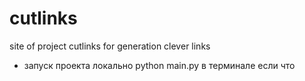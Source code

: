 # cutlinks
site of project cutlinks for generation clever links
- запуск проекта локально python main.py в терминале если что
